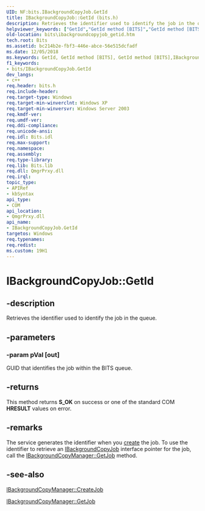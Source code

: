 ```yaml
---
UID: NF:bits.IBackgroundCopyJob.GetId
title: IBackgroundCopyJob::GetId (bits.h)
description: Retrieves the identifier used to identify the job in the queue.helpviewer_keywords: ["GetId","GetId method [BITS]","GetId method [BITS]","IBackgroundCopyJob interface","IBackgroundCopyJob interface [BITS]","GetId method","IBackgroundCopyJob.GetId","IBackgroundCopyJob::GetId","_drz_ibackgroundcopyjob_getid","bits.ibackgroundcopyjob_getid","bits/IBackgroundCopyJob::GetId"]
old-location: bits\ibackgroundcopyjob_getid.htm
tech.root: Bits
ms.assetid: bc214b2e-fbf3-446e-abce-56e515dcfadf
ms.date: 12/05/2018
ms.keywords: GetId, GetId method [BITS], GetId method [BITS],IBackgroundCopyJob interface, IBackgroundCopyJob interface [BITS],GetId method, IBackgroundCopyJob.GetId, IBackgroundCopyJob::GetId, _drz_ibackgroundcopyjob_getid, bits.ibackgroundcopyjob_getid, bits/IBackgroundCopyJob::GetId
f1_keywords:
- bits/IBackgroundCopyJob.GetId
dev_langs:
- c++
req.header: bits.h
req.include-header: 
req.target-type: Windows
req.target-min-winverclnt: Windows XP
req.target-min-winversvr: Windows Server 2003
req.kmdf-ver: 
req.umdf-ver: 
req.ddi-compliance: 
req.unicode-ansi: 
req.idl: Bits.idl
req.max-support: 
req.namespace: 
req.assembly: 
req.type-library: 
req.lib: Bits.lib
req.dll: QmgrPrxy.dll
req.irql: 
topic_type:
- APIRef
- kbSyntax
api_type:
- COM
api_location:
- QmgrPrxy.dll
api_name:
- IBackgroundCopyJob.GetId
targetos: Windows
req.typenames: 
req.redist: 
ms.custom: 19H1
---
```


# IBackgroundCopyJob::GetId


## -description


Retrieves the identifier used to identify the job in the queue.


## -parameters




### -param pVal [out]

GUID that identifies the job within the BITS queue.


## -returns



This method returns <b>S_OK</b> on success or one of the standard COM <b>HRESULT</b> values on error.




## -remarks



The service generates the identifier when you 
<a href="https://docs.microsoft.com/windows/desktop/api/bits/nf-bits-ibackgroundcopymanager-createjob">create</a> the job. To use the identifier to retrieve an 
<a href="https://docs.microsoft.com/windows/desktop/api/bits/nn-bits-ibackgroundcopyjob">IBackgroundCopyJob</a> interface pointer for the job, call the 
<a href="https://docs.microsoft.com/windows/desktop/api/bits/nf-bits-ibackgroundcopymanager-getjob">IBackgroundCopyManager::GetJob</a> method.




## -see-also




<a href="https://docs.microsoft.com/windows/desktop/api/bits/nf-bits-ibackgroundcopymanager-createjob">IBackgroundCopyManager::CreateJob</a>



<a href="https://docs.microsoft.com/windows/desktop/api/bits/nf-bits-ibackgroundcopymanager-getjob">IBackgroundCopyManager::GetJob</a>
 

 

